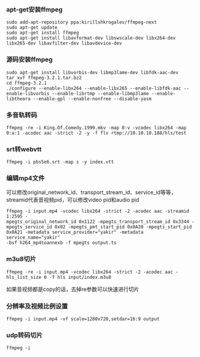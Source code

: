 ### apt-get安装ffmpeg

```
sudo add-apt-repository ppa:kirillshkrogalev/ffmpeg-next 
sudo apt-get update 
sudo apt-get install ffmpeg
sudo apt-get install libavformat-dev libswscale-dev libx264-dev libx265-dev libavfilter-dev libavdevice-dev
```

### 源码安装ffmpeg

```
sudo apt-get install libvorbis-dev libmp3lame-dev libfdk-aac-dev
tar xvf ffmpeg-3.2.1.tar.bz2 
cd ffmpeg-3.2.1
./configure --enable-libx264 --enable-libx265 --enable-libfdk-aac --enable-libvorbis --enable-librtmp --enable-libmp3lame --enable-libtheora --enable-gpl --enable-nonfree --disable-yasm
```

### 多音轨转码

```
ffmpeg -re -i King.Of.Comedy.1999.mkv -map 0:v -vcodec libx264 -map 0:a:1 -acodec aac -strict -2 -y -f flv rtmp://10.10.10.188/hls/test
```

### srt转webvtt

```
ffmpeg -i pbs5e6.srt -map s -y index.vtt
```

### 编辑mp4文件

可以修改original\_network\_id、transport\_stream\_id、service\_id等等，streamid代表音视频pid，可以修改video pid和audio pid

```
ffmpeg -i input.mp4 -vcodec libx264 -strict -2 -acodec aac -streamid 1:2595 -
mpegts_original_network_id 0x1122 -mpegts_transport_stream_id 0x3344 -
mpegts_service_id 0x02 -mpegts_pmt_start_pid 0x0A20 -mpegts_start_pid
0x0A21 -metadata service_provider="yakir" -metadata service_name="yakir"
-bsf h264_mp4toannexb -f mpegts output.ts
```

### m3u8切片

```
ffmpeg -re -i input.mp4 -vcodec libx264 -strict -2 -acodec aac -hls_list_size 0 -f hls input/index.m3u8
```

如果音视频都是copy的话，去掉re参数可以快速进行切片

### 分辨率及视频比例设置

```
ffmpeg -i input.mp4 -vf scale=1280x720,setdar=16:9 output
```

### udp转码切片

```
ffmpeg -i 
```



